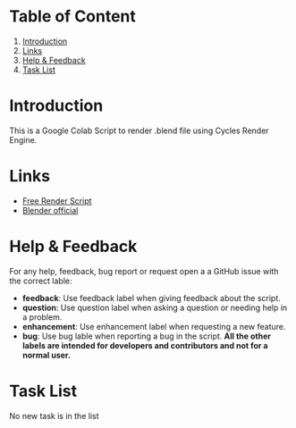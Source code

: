 # Table of Content
  1. [Introduction](#introduction)
  2. [Links](www.google.com)
  3. [Help & Feedback](www.google.com)
  4. [Task List](www.google.com)

# Introduction
This is a Google Colab Script to render .blend file using Cycles Render Engine.

# Links
* [Free Render Script]()
* [Blender official](https://www.blender.org)

# Help & Feedback 
For any help, feedback, bug report or request open a a GitHub issue with the correct lable:
* **feedback**: Use feedback label when giving feedback about the script.
* **question**: Use question label when asking a question or needing help in a problem.
* **enhancement**: Use enhancement label when requesting a new feature.
* **bug**: Use bug lable when reporting a bug in the script.
**All the other labels are intended for developers and contributors and not for a normal user.**

# Task List
No new task is in the list

 
